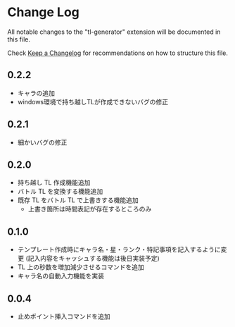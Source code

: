 # Change Log

All notable changes to the "tl-generator" extension will be documented in this file.

Check [Keep a Changelog](http://keepachangelog.com/) for recommendations on how to structure this file.

## 0.2.2

- キャラの追加
- windows環境で持ち越しTLが作成できないバグの修正

## 0.2.1

- 細かいバグの修正

## 0.2.0

- 持ち越し TL 作成機能追加
- バトル TL を変換する機能追加
- 既存 TL をバトル TL で上書きする機能追加
  - 上書き箇所は時間表記が存在するところのみ

## 0.1.0

- テンプレート作成時にキャラ名・星・ランク・特記事項を記入するように変更
  (記入内容をキャッシュする機能は後日実装予定)
- TL 上の秒数を増加減少させるコマンドを追加
- キャラ名の自動入力機能を実装

## 0.0.4

- 止めポイント挿入コマンドを追加
